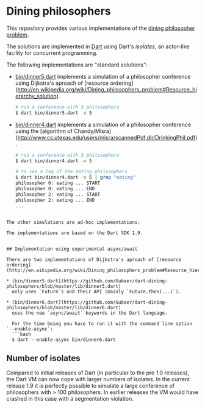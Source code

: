 # Dining philosophers

This repository provides various implementations of the
[dining philosopher problem](http://en.wikipedia.org/wiki/Dining_philosophers_problem).

The solutions are implemented in [Dart](http://www.dartlang.org) using Dart's
_isolates_, an actor-like facility for concurrent programming.

The following implementations are  "standard solutions":

 *  [bin/dinner5.dart](https://github.com/Gubaer/dart-dining-philosophers/blob/master/lib/dinner5.dart)
     implements a simulation of a philosopher conference using
    Dijkstra's aproach of [resource ordering] (http://en.wikipedia.org/wiki/Dining_philosophers_problem#Resource_hierarchy_solution).
       
    ```bash
    # run a conference with 5 philosophers 
    $ dart bin/dinner5.dart -n 5
    ```
 
 *  [bin/dinner4.dart](https://github.com/Gubaer/dart-dining-philosophers/blob/master/lib/dinner4.dart) 
    implements a simulation of a philosopher conference using
    the [algorithm of Chandy/Misra] (http://www.cs.utexas.edu/users/misra/scannedPdf.dir/DrinkingPhil.pdf).
    
    ```bash
    # run a conference with 5 philosophers 
    $ dart bin/dinner4.dart -n 5
    
    # to see a log of the eating philosophers
    $ dart bin/dinner4.dart -n 5 | grep "eating"
    philosopher 0: eating ... START
	philosopher 0: eating ... END
	philosopher 2: eating ... START	
	philosopher 2: eating ... END
	...
```
  
The other simulations are ad-hoc implementations.

The implementations are based on the Dart SDK 1.9. 


## Implementation using experimental async/await

There are two implementations of Dijkstra's aproach of [resource ordering] 
(http://en.wikipedia.org/wiki/Dining_philosophers_problem#Resource_hierarchy_solution):

* [bin/dinner5.dart](https://github.com/Gubaer/dart-dining-philosophers/blob/master/lib/dinner5.dart)
  only uses `Future`s and their API (mainly `Future.then(...)`).
  
* [bin/dinner6.dart](https://github.com/Gubaer/dart-dining-philosophers/blob/master/lib/dinner6.dart)
  uses the new `async/await` keywords in the Dart language. 
  
  For the time being you have to run it with the command line option `--enable-async`:
  ```bash
  $ dart --enable-async bin/dinner6.dart
  ``` 

## Number of isolates
Compared to initial releases of Dart (in particular to the pre 1.0 releases), 
the Dart VM can now cope with larger numbers of isolates. In the current release 1.9
it is perfectly possible to simulate a large conference of philosophers with  > 100 
philosophers. In earlier releases the VM would have crashed in this case 
with a  segmentation violation.


